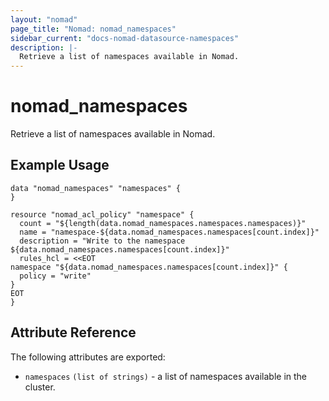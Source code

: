 ```yaml
---
layout: "nomad"
page_title: "Nomad: nomad_namespaces"
sidebar_current: "docs-nomad-datasource-namespaces"
description: |-
  Retrieve a list of namespaces available in Nomad.
---
```


# nomad_namespaces

Retrieve a list of namespaces available in Nomad.

## Example Usage

```hcl
data "nomad_namespaces" "namespaces" {
}

resource "nomad_acl_policy" "namespace" {
  count = "${length(data.nomad_namespaces.namespaces.namespaces)}"
  name = "namespace-${data.nomad_namespaces.namespaces[count.index]}"
  description = "Write to the namespace ${data.nomad_namespaces.namespaces[count.index]}"
  rules_hcl = <<EOT
namespace "${data.nomad_namespaces.namespaces[count.index]}" {
  policy = "write"
}
EOT
}

```

## Attribute Reference

The following attributes are exported:

- `namespaces` `(list of strings)` - a list of namespaces available in the cluster.
